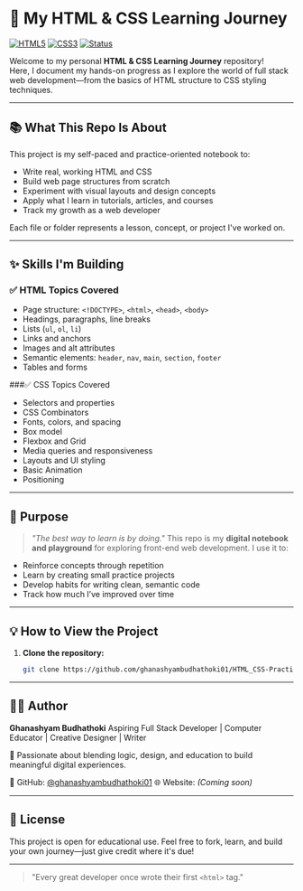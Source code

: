 # 🚀 My HTML & CSS Learning Journey

[![HTML5](https://img.shields.io/badge/HTML5-Completed-orange?style=flat-square&logo=html5)](https://developer.mozilla.org/en-US/docs/Web/HTML)
[![CSS3](https://img.shields.io/badge/CSS3-Exploring-blue?style=flat-square&logo=css3)](https://developer.mozilla.org/en-US/docs/Web/CSS)
[![Status](https://img.shields.io/badge/Status-In--Progress-yellow?style=flat-square)]()

Welcome to my personal **HTML & CSS Learning Journey** repository!  
Here, I document my hands-on progress as I explore the world of full stack web development—from the basics of HTML structure to CSS styling techniques.

---

## 📚 What This Repo Is About

This project is my self-paced and practice-oriented notebook to:

- Write real, working HTML and CSS
- Build web page structures from scratch
- Experiment with visual layouts and design concepts
- Apply what I learn in tutorials, articles, and courses
- Track my growth as a web developer

Each file or folder represents a lesson, concept, or project I've worked on.

---

## ✨ Skills I'm Building

### ✅ HTML Topics Covered

* Page structure: `<!DOCTYPE>`, `<html>`, `<head>`, `<body>`
* Headings, paragraphs, line breaks
* Lists (`ul`, `ol`, `li`)
* Links and anchors
* Images and alt attributes
* Semantic elements: `header`, `nav`, `main`, `section`, `footer`
* Tables and forms 

###✅ CSS Topics Covered 

* Selectors and properties
* CSS Combinators
* Fonts, colors, and spacing
* Box model
* Flexbox and Grid
* Media queries and responsiveness
* Layouts and UI styling
* Basic Animation 
* Positioning 

---

## 🎯 Purpose

> *"The best way to learn is by doing."*
> This repo is my **digital notebook and playground** for exploring front-end web development. I use it to:

* Reinforce concepts through repetition
* Learn by creating small practice projects
* Develop habits for writing clean, semantic code
* Track how much I’ve improved over time

---


## 💡 How to View the Project

1. **Clone the repository:**

   ```bash
   git clone https://github.com/ghanashyambudhathoki01/HTML_CSS-Practice-Journey.git
---

## 🧑‍🎓 Author

**Ghanashyam Budhathoki**
Aspiring Full Stack Developer | Computer Educator | Creative Designer | Writer

🧠 Passionate about blending logic, design, and education to build meaningful digital experiences.

🔗 GitHub: [@ghanashyambudhathoki01](https://github.com/ghanashyambudhathoki01)
🌐 Website: *(Coming soon)*

---

## 📜 License

This project is open for educational use.
Feel free to fork, learn, and build your own journey—just give credit where it's due!

---
> "Every great developer once wrote their first `<html>` tag."

